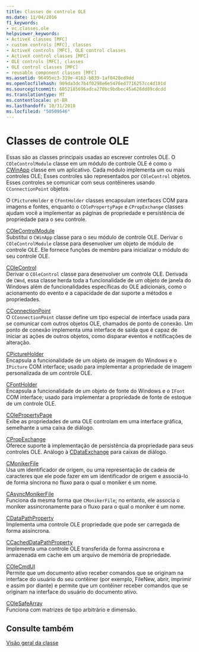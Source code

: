 ```yaml
---
title: Classes de controle OLE
ms.date: 11/04/2016
f1_keywords:
- vc.classes.ole
helpviewer_keywords:
- ActiveX classes [MFC]
- custom controls [MFC], classes
- ActiveX controls [MFC], OLE control classes
- ActiveX control classes [MFC]
- OLE controls [MFC], classes
- OLE control classes [MFC]
- reusable component classes [MFC]
ms.assetid: 96495ec3-319e-4163-b839-1af0428ed9dd
ms.openlocfilehash: 909da3dc7b4f0298e6e5476ed7716257cc4d101d
ms.sourcegitcommit: 6052185696adca270bc9bdbec45a626dd89cdcdd
ms.translationtype: MT
ms.contentlocale: pt-BR
ms.lasthandoff: 10/31/2018
ms.locfileid: "50509546"
---
```

# <a name="ole-control-classes"></a>Classes de controle OLE

Essas são as classes principais usadas ao escrever controles OLE. O `COleControlModule` classe em um módulo de controle OLE é como o [CWinApp](../mfc/reference/cwinapp-class.md) classe em um aplicativo. Cada módulo implementa um ou mais controles OLE; Esses controles são representados por `COleControl` objetos. Esses controles se comunicar com seus contêineres usando `CConnectionPoint` objetos.

O `CPictureHolder` e `CFontHolder` classes encapsulam interfaces COM para imagens e fontes, enquanto o `COlePropertyPage` e `CPropExchange` classes ajudam você a implementar as páginas de propriedade e persistência de propriedade para o seu controle.

[COleControlModule](../mfc/reference/colecontrolmodule-class.md)<br/>
Substitui o `CWinApp` classe para o seu módulo de controle OLE. Derivar o `COleControlModule` classe para desenvolver um objeto de módulo de controle OLE. Ele fornece funções de membro para inicializar o módulo do seu controle OLE.

[COleControl](../mfc/reference/colecontrol-class.md)<br/>
Derivar o `COleControl` classe para desenvolver um controle OLE. Derivada de `CWnd`, essa classe herda toda a funcionalidade de um objeto de janela do Windows além de funcionalidades específicas do OLE adicionais, como o acionamento do evento e a capacidade de dar suporte a métodos e propriedades.

[CConnectionPoint](../mfc/reference/cconnectionpoint-class.md)<br/>
O `CConnectionPoint` classe define um tipo especial de interface usada para se comunicar com outros objetos OLE, chamados de ponto de conexão. Um ponto de conexão implementa uma interface de saída que é capaz de iniciar as ações de outros objetos, como disparar eventos e notificações de alteração.

[CPictureHolder](../mfc/reference/cpictureholder-class.md)<br/>
Encapsula a funcionalidade de um objeto de imagem do Windows e o `IPicture` COM interface; usado para implementar a propriedade de imagem personalizada de um controle OLE.

[CFontHolder](../mfc/reference/cfontholder-class.md)<br/>
Encapsula a funcionalidade de um objeto de fonte do Windows e o `IFont` COM interface; usado para implementar a propriedade de fonte de estoque de um controle OLE.

[COlePropertyPage](../mfc/reference/colepropertypage-class.md)<br/>
Exibe as propriedades de uma OLE controlam em uma interface gráfica, semelhante a uma caixa de diálogo.

[CPropExchange](../mfc/reference/cpropexchange-class.md)<br/>
Oferece suporte à implementação de persistência da propriedade para seus controles OLE. Análogo à [CDataExchange](../mfc/reference/cdataexchange-class.md) para caixas de diálogo.

[CMonikerFile](../mfc/reference/cmonikerfile-class.md)<br/>
Usa um identificador de origem, ou uma representação de cadeia de caracteres que ele pode fazer em um identificador de origem e associá-lo de forma síncrona no fluxo para o qual o moniker é um nome.

[CAsyncMonikerFile](../mfc/reference/casyncmonikerfile-class.md)<br/>
Funciona da mesma forma que `CMonikerFile`; no entanto, ele associa o moniker assincronamente para o fluxo para o qual o moniker é um nome.

[CDataPathProperty](../mfc/reference/cdatapathproperty-class.md)<br/>
Implementa uma controle OLE propriedade que pode ser carregada de forma assíncrona.

[CCachedDataPathProperty](../mfc/reference/ccacheddatapathproperty-class.md)<br/>
Implementa uma controle OLE transferida de forma assíncrona e armazenada em cache em um arquivo de memória de propriedade.

[COleCmdUI](../mfc/reference/colecmdui-class.md)<br/>
Permite que um documento ativo receber comandos que se originam na interface do usuário do seu contêiner (por exemplo, FileNew, abrir, imprimir e assim por diante) e permite que um contêiner receber comandos que se originam na interface do usuário do documento ativo.

[COleSafeArray](../mfc/reference/colesafearray-class.md)<br/>
Funciona com matrizes de tipo arbitrário e dimensão.

## <a name="see-also"></a>Consulte também

[Visão geral da classe](../mfc/class-library-overview.md)

